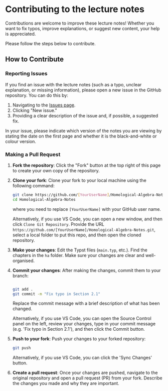 # Contributing to the lecture notes

Contributions are welcome to improve these lecture notes! Whether you want to fix typos, improve explanations, or suggest new content, your help is appreciated.

Please follow the steps below to contribute.

## How to Contribute

### Reporting Issues

If you find an issue with the lecture notes (such as a typo, unclear explanation, or missing information), please open a new issue in the GitHub repository. You can do this by:
1. Navigating to the [Issues page](https://github.com/EricWay1024/Homological-Algebra-Notes/issues).
2. Clicking "New issue."
3. Providing a clear description of the issue and, if possible, a suggested fix.

In your issue, please indicate which version of the notes you are viewing by stating the date on the first page and whether it is the black-and-white or colour version.

### Making a Pull Request

1. **Fork the repository**: Click the "Fork" button at the top right of this page to create your own copy of the repository.
   
2. **Clone your fork**: Clone your fork to your local machine using the following command:
   ```bash
   git clone https://github.com/[YourUserName]/Homological-Algebra-Notes.git
   cd Homological-Algebra-Notes
   ```
    where you need to replace `[YourUserName]` with your GitHub user name.
    
    Alternatively, if you use VS Code, you can open a new window, and then click `Clone Git Repository`. Provide the URL `https://github.com/[YourUserName]/Homological-Algebra-Notes.git`, select a local folder to put this repo, and then open the cloned repository.
3. **Make your changes**: Edit the Typst files (`main.typ`, etc.). Find the chapters in the `ha` folder.  Make sure your changes are clear and well-organised.
4. **Commit your changes**: After making the changes, commit them to your branch:
    ```bash

    git add .
    git commit -m "Fix typo in Section 2.1"
    ```
    Replace the commit message with a brief description of what has been changed.

    Alternatively, if you use VS Code, you can open the Source Control panel on the left, review your changes, type in your commit message (e.g. 'Fix typo in Section 2.1'), and then click the Commit button.
5. **Push to your fork**: Push your changes to your forked repository:
    ```bash
    git push
    ```

    Alternatively, if you use VS Code, you can click the 'Sync Changes' button.
6. **Create a pull request**: Once your changes are pushed, navigate to the original repository and open a pull request (PR) from your fork. Describe the changes you made and why they are important.